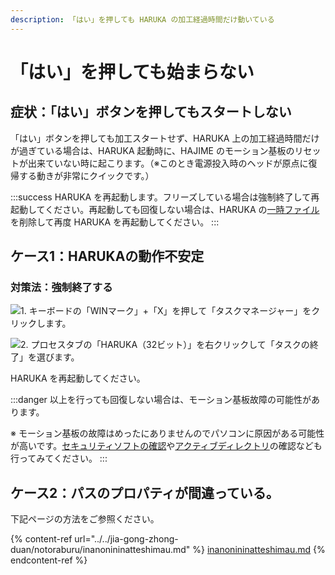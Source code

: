 ```yaml
---
description: 「はい」を押しても HARUKA の加工経過時間だけ動いている
---
```


# 「はい」を押しても始まらない

## 症状：「はい」ボタンを押してもスタートしない

「はい」ボタンを押しても加工スタートせず、HARUKA 上の加工経過時間だけが過ぎている場合は、HARUKA 起動時に、HAJIME のモーション基板のリセットが出来ていない時に起こります。（※このとき電源投入時のヘッドが原点に復帰する動きが非常にクイックです。）

:::success
HARUKA を再起動します。フリーズしている場合は強制終了して再起動してください。再起動しても回復しない場合は、HARUKA の[一時ファイル](../harukaganishinai/fairu.md)を削除して再度 HARUKA を再起動してください。
:::

## ケース1：HARUKAの動作不安定

### 対策法：強制終了する

![1. キーボードの「WINマーク」+「X」を押して「タスクマネージャー」をクリックします。](/assets/20191107\_02.png)

![2. プロセスタブの「HARUKA（32ビット）」を右クリックして「タスクの終了」を選びます。](/assets/20191107\_03.png)

HARUKA を再起動してください。

:::danger
以上を行っても回復しない場合は、モーション基板故障の可能性があります。

※ モーション基板の故障はめったにありませんのでパソコンに原因がある可能性が高いです。[セキュリティソフトの確認](../harukaganishinai/sekyuritsofutono.md)や[アクティブディレクトリ](../harukaganishinai/akutibudirekutori.md)の確認なども行ってみてください。
:::

## ケース2：パスのプロパティが間違っている。

下記ページの方法をご参照ください。

{% content-ref url="../../jia-gong-zhong-duan/notoraburu/inanonininatteshimau.md" %}
[inanonininatteshimau.md](../../jia-gong-zhong-duan/notoraburu/inanonininatteshimau.md)
{% endcontent-ref %}
